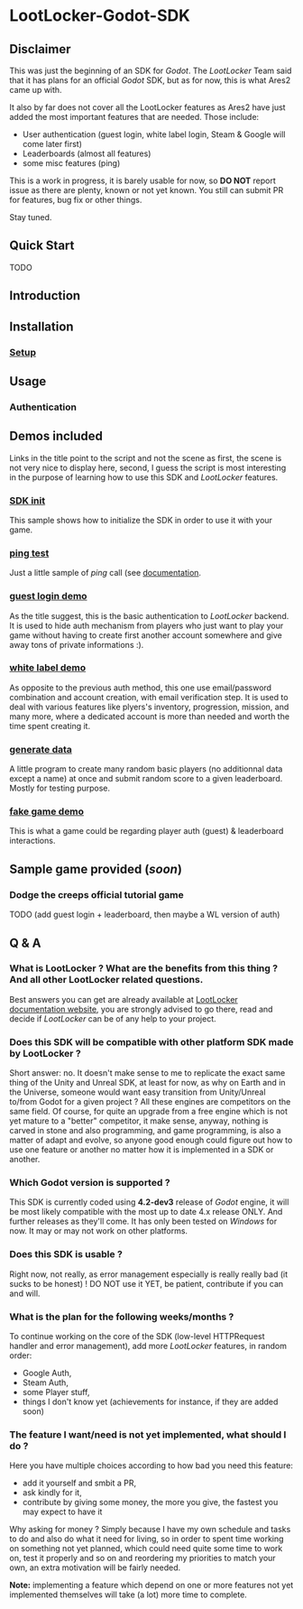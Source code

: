 # LootLocker-Godot-SDK

## Disclaimer
This was just the beginning of an SDK for _Godot_. The _LootLocker_ Team said that it has plans for an official _Godot_ SDK, but as for now, this is what Ares2 came up with.

It also by far does not cover all the LootLocker features as Ares2 have just added the most important features that are needed. Those include:

- User authentication (guest login, white label login, Steam & Google will come later first)
- Leaderboards (almost all features)
- some misc features (ping)

This is a work in progress, it is barely usable for now, so **DO NOT** report issue as there are plenty, known or not yet known. You still can submit PR for features, bug fix or other things.

Stay tuned.

## Quick Start

TODO

## Introduction

## Installation

### [Setup](./documentation/setup/setup.md)

## Usage

### Authentication

## Demos included

Links in the title point to the script and not the scene as first, the scene is not very nice to display here, second, I guess the script is most interesting in the purpose of learning how to use this SDK and _LootLocker_ features.

### [SDK init](./src/demo/scripts/test-SDKinit.gd)

This sample shows how to initialize the SDK in order to use it with your game.

### [ping test](./src/demo/scripts/ping_test.gd)

Just a little sample of _ping_ call (see [documentation](https://ref.lootlocker.com/game-api/#server-time).

### [guest login demo](./src/demo/scripts/guest_login_demo.gd)

As the title suggest, this is the basic authentication to _LootLocker_ backend. It is used to hide auth mechanism from players who just want to play your game without having to create first another account somewhere and give away tons of private informations :).

### [white label demo](./src/demo/scripts/white_label_demo.gd)

As opposite to the previous auth method, this one use email/password combination and account creation, with email verification step. It is used to deal with various features like plyers's inventory, progression, mission, and many more, where a dedicated account is more than needed and worth the time spent creating it.

### [generate data](./src/demo/scripts/generate_data.gd)

A little program to create many random basic players (no additionnal data except a name) at once and submit random score to a given leaderboard. Mostly for testing purpose.

### [fake game demo](./src/demo/scripts/fake_game_demo.gd)

This is what a game could be regarding player auth (guest) & leaderboard interactions.

## Sample game provided (_soon_)

### Dodge the creeps official tutorial game

TODO (add guest login + leaderboard, then maybe a WL version of auth)

## Q & A

### What is LootLocker ? What are the benefits from this thing ? And all other LootLocker related questions.

Best answers you can get are already available at [LootLocker documentation website](https://docs.lootlocker.com/the-basics/what-is-lootlocker), you are strongly advised to go there, read and decide if _LootLocker_ can be of any help to your project.

### Does this SDK will be compatible with other platform SDK made by LootLocker ?

Short answer: no.
It doesn't make sense to me to replicate the exact same thing of the Unity and Unreal SDK, at least for now, as why on Earth and in the Universe, someone would want easy transition from Unity/Unreal to/from Godot for a given project ? All these engines are competitors on the same field.
Of course, for quite an upgrade from a free engine which is not yet mature to a "better" competitor, it make sense, anyway, nothing is carved in stone and also programming, and game programming, is also a matter of adapt and evolve, so anyone good enough could figure out how to use one feature or another no matter how it is implemented in a SDK or another.

### Which Godot version is supported ?

This SDK is currently coded using **4.2-dev3** release of _Godot_ engine, it will be most likely compatible with the most up to date 4.x release ONLY. And further releases as they'll come.
It has only been tested on _Windows_ for now. It may or may not work on other platforms.

### Does this SDK is usable ?

Right now, not really, as error management especially is really really bad (it sucks to be honest) ! DO NOT use it YET, be patient, contribute if you can and will.

### What is the plan for the following weeks/months ?

To continue working on the core of the SDK (low-level HTTPRequest handler and error management), add more _LootLocker_ features, in random order:
* Google Auth,
* Steam Auth,
* some Player stuff,
* things I don't know yet (achievements for instance, if they are added soon)

### The feature I want/need is not yet implemented, what should I do ?

Here you have multiple choices according to how bad you need this feature:
* add it yourself and smbit a PR,
* ask kindly for it,
* contribute by giving some money, the more you give, the fastest you may expect to have it

Why asking for money ? Simply because I have my own schedule and tasks to do and also do what it need for living, so in order to spent time working on something not yet planned, which could need quite some time to work on, test it properly and so on and reordering my priorities to match your own, an extra motivation will be fairly needed.

**Note:** implementing a feature which depend on one or more features not yet implemented themselves will take (a lot) more time to complete.
